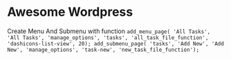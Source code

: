 # Awesome Wordpress

Create Menu And Submenu with function
``
add_menu_page( 'All Tasks', 'All Tasks', 'manage_options', 'tasks', 'all_task_file_function', 'dashicons-list-view', 20);
add_submenu_page( 'tasks', 'Add New', 'Add New', 'manage_options', 'task-new', 'new_task_file_function');
``
